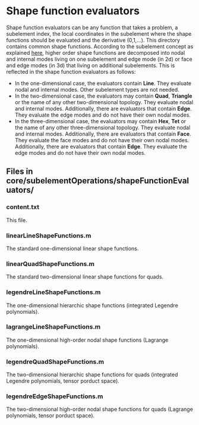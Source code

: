 <h1> Shape function evaluators </h1>

Shape function evaluators can be any function that takes a problem, a subelement index, the local coordinates in the subelement where the shape functions should be evaluated and the derivative (0,1,...).
This directory contains common shape functions.
According to the subelement concept as explained <a href="core/subelementOperations">here</a>, higher order shape functions are decomposed into nodal and internal modes living on one subelement and edge mode (in 2d) or face and edge modes (in 3d) that living on additional subelements. This is reflected in the shape function evaluators as follows:

<ul>
<li> In the one-dimensional case, the evaluators contain <b>Line</b>. They evaluate nodal and internal modes. Other subelement types are not needed. </li>
<li> In the two-dimensional case, the evaluators may contain <b>Quad</b>, <b>Triangle</b> or the name of any other two-dimensional topology. They evaluate nodal and internal modes. Additionally, there are evaluators that contain <b>Edge</b>. They evaluate the edge modes and do not have their own nodal modes.</li>
<li> In the three-dimensional case, the evaluators may contain <b>Hex</b>, <b>Tet</b> or the name of any other three-dimensional topology. They evaluate nodal and internal modes. Additionally, there are evaluators that contain <b>Face</b>. They evaluate the face modes and do not have their own nodal modes. Additionally, there are evaluators that contain <b>Edge</b>. They evaluate the edge modes and do not have their own nodal modes.</li>
</ul>


<h2> Files in core/subelementOperations/shapeFunctionEvaluators/</h2>

<h3>content.txt</h3>
This file.

<h3>linearLineShapeFunctions.m</h3>
The standard one-dimensional linear shape functions.

<h3>linearQuadShapeFunctions.m</h3>
The standard two-dimensional linear shape functions for quads.

<h3>legendreLineShapeFunctions.m</h3>
The one-dimensional hierarchic shape functions (integrated Legendre polynomials).

<h3>lagrangeLineShapeFunctions.m</h3>
The one-dimensional high-order nodal shape functions (Lagrange polynomials).

<h3>legendreQuadShapeFunctions.m</h3>
The two-dimensional hierarchic shape functions for quads (integrated Legendre polynomials, tensor porduct space).


<h3>legendreEdgeShapeFunctions.m</h3>
The two-dimensional high-order nodal shape functions for quads (Lagrange polynomials, tensor porduct space).
